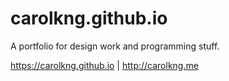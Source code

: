 # carolkng.github.io
A portfolio for design work and programming stuff.

https://carolkng.github.io | http://carolkng.me
